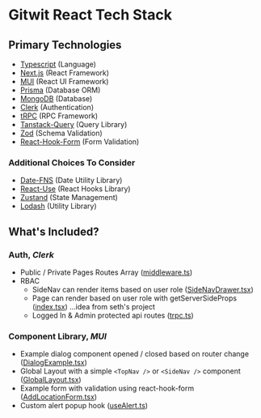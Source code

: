 # Gitwit React Tech Stack

## Primary Technologies

-   [Typescript](https://typescriptlang.org) (Language)
-   [Next.js](https://nextjs.org) (React Framework)
-   [MUI](https://mui.com) (React UI Framework)
-   [Prisma](https://prisma.io) (Database ORM)
-   [MongoDB](https://mongodb.com) (Database)
-   [Clerk](https://clerk.dev) (Authentication)
-   [tRPC](https://trpc.io) (RPC Framework)
-   [Tanstack-Query](https://tanstack.com/query/latest) (Query Library)
-   [Zod](https://zod.dev/) (Schema Validation)
-   [React-Hook-Form](https://react-hook-form.com/) (Form Validation)

### Additional Choices To Consider

-   [Date-FNS](https://date-fns.org) (Date Utility Library)
-   [React-Use](https://streamich.github.io/react-use/) (React Hooks Library)
-   [Zustand](https://docs.pmnd.rs/zustand/getting-started/introduction) (State Management)
-   [Lodash](https://lodash.com/) (Utility Library)

## What's Included?

### Auth, _Clerk_

-   Public / Private Pages Routes Array ([middleware.ts](./src/middleware.ts))
-   RBAC
    -   SideNav can render items based on user role ([SideNavDrawer.tsx](./src/components/shared/layouts/sidenav/SideNavDrawer.tsx))
    -   Page can render based on user role with getServerSideProps ([index.tsx](./src/pages/admin/index.tsx)) ...idea from seth's project
    -   Logged In & Admin protected api routes ([trpc.ts](./src/server/api/trpc.ts))

### Component Library, _MUI_

-   Example dialog component opened / closed based on router change ([DialogExample.tsx](./src/components/home/DialogExample.tsx))
-   Global Layout with a simple `<TopNav />` or `<SideNav />` component ([GlobalLayout.tsx](./src/components/shared/layouts/GlobalLayout.tsx))
-   Example form with validation using react-hook-form ([AddLocationForm.tsx](./src/components/location/AddLocationForm.tsx))
-   Custom alert popup hook ([useAlert.ts](./src/hooks/useAlert.ts))
